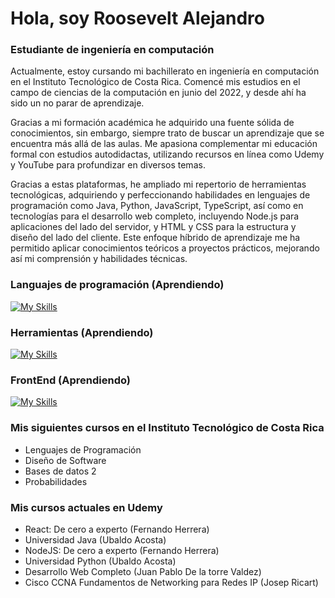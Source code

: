 <h1 align="left">Hola, soy Roosevelt Alejandro</h1>
<h3 align="left">Estudiante de ingeniería en computación</h3>




Actualmente, estoy cursando mi bachillerato en ingeniería en computación en el Instituto Tecnológico de Costa Rica.
Comencé mis estudios en el campo de ciencias de la computación en junio del 2022, y desde ahí ha sido un no parar de aprendizaje.

Gracias a mi formación académica he adquirido una fuente sólida de conocimientos, sin embargo, siempre trato de buscar un aprendizaje que se encuentra más allá de las aulas. Me apasiona complementar mi educación formal con estudios autodidactas, utilizando recursos en línea como Udemy y YouTube para profundizar en diversos temas.

Gracias a estas plataformas, he ampliado mi repertorio de herramientas tecnológicas, adquiriendo y perfeccionando habilidades en lenguajes de programación como Java, Python, JavaScript, TypeScript, así como en tecnologías para el desarrollo web completo, incluyendo Node.js para aplicaciones del lado del servidor, y HTML y CSS para la estructura y diseño del lado del cliente. Este enfoque híbrido de aprendizaje me ha permitido aplicar conocimientos teóricos a proyectos prácticos, mejorando así mi comprensión y habilidades técnicas.



<h3 align="left">Languajes de programación (Aprendiendo) </h3>

[![My Skills](https://skillicons.dev/icons?i=cpp,py,java,javascript,typescript)](https://skillicons.dev)

<h3 align="left">Herramientas (Aprendiendo) </h3>

[![My Skills](https://skillicons.dev/icons?i=windows,idea,pycharm,vscode,nodejs,mysql,latex,figma,notion)](https://skillicons.dev)

<h3 align="left">FrontEnd (Aprendiendo) </h3>

[![My Skills](https://skillicons.dev/icons?i=html,css,react)](https://skillicons.dev)

<h3 align="left">Mis siguientes cursos en el Instituto Tecnológico de Costa Rica</h3>

- Lenguajes de Programación 
- Diseño de Software 
- Bases de datos 2
- Probabilidades

<h3 align="left">Mis cursos actuales en Udemy</h3>

- React: De cero a experto (Fernando Herrera)
- Universidad Java (Ubaldo Acosta)
- NodeJS: De cero a experto (Fernando Herrera)
- Universidad Python (Ubaldo Acosta)
- Desarrollo Web Completo (Juan Pablo De la torre Valdez)
- Cisco CCNA Fundamentos de Networking para Redes IP (Josep Ricart)
